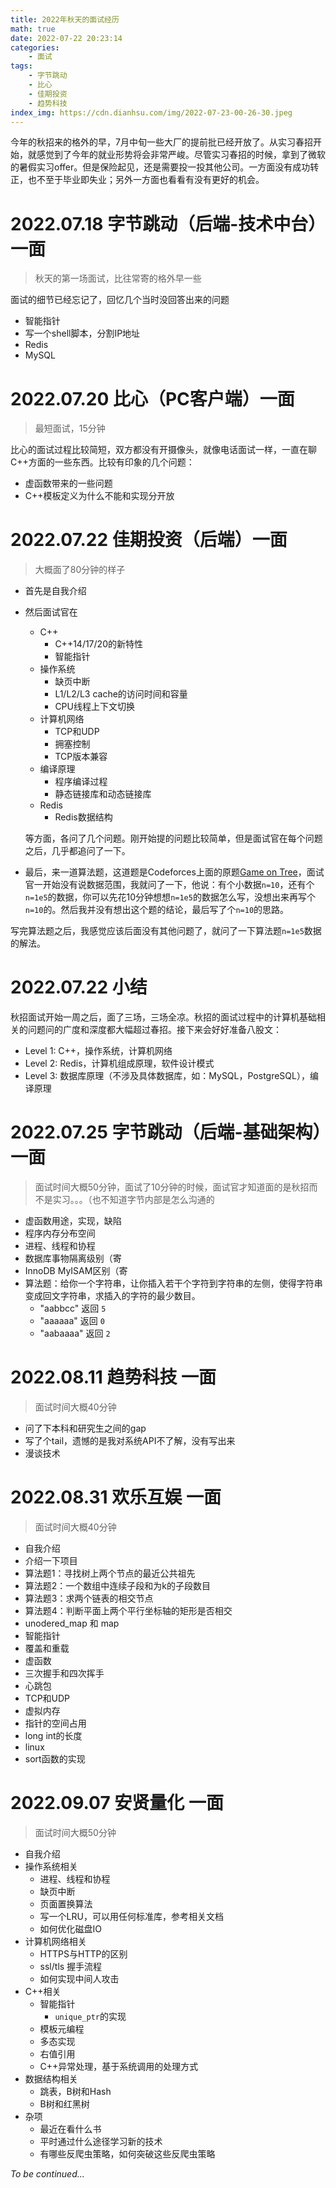 ```yaml
---
title: 2022年秋天的面试经历
math: true
date: 2022-07-22 20:23:14
categories:
    - 面试
tags:
    - 字节跳动
    - 比心
    - 佳期投资
    - 趋势科技
index_img: https://cdn.dianhsu.com/img/2022-07-23-00-26-30.jpeg
---
```


今年的秋招来的格外的早，7月中旬一些大厂的提前批已经开放了。从实习春招开始，就感觉到了今年的就业形势将会非常严峻。尽管实习春招的时候，拿到了微软的暑假实习offer。但是保险起见，还是需要投一投其他公司。一方面没有成功转正，也不至于毕业即失业；另外一方面也看看有没有更好的机会。

<!-- more -->

# 2022.07.18 字节跳动（后端-技术中台）一面
> 秋天的第一场面试，比往常寄的格外早一些

面试的细节已经忘记了，回忆几个当时没回答出来的问题
- 智能指针
- 写一个shell脚本，分割IP地址
- Redis
- MySQL

# 2022.07.20 比心（PC客户端）一面
> 最短面试，15分钟

比心的面试过程比较简短，双方都没有开摄像头，就像电话面试一样，一直在聊C++方面的一些东西。比较有印象的几个问题：
- 虚函数带来的一些问题
- C++模板定义为什么不能和实现分开放

# 2022.07.22 佳期投资（后端）一面
> 大概面了80分钟的样子
- 首先是自我介绍

- 然后面试官在
  - C++
    - C++14/17/20的新特性
    - 智能指针
  - 操作系统
    - 缺页中断
    - L1/L2/L3 cache的访问时间和容量
    - CPU线程上下文切换
  - 计算机网络
    - TCP和UDP
    - 拥塞控制
    - TCP版本兼容
  - 编译原理
    - 程序编译过程
    - 静态链接库和动态链接库
  - Redis
    - Redis数据结构

  等方面，各问了几个问题。刚开始提的问题比较简单，但是面试官在每个问题之后，几乎都追问了一下。

- 最后，来一道算法题，这道题是Codeforces上面的原题[Game on Tree](https://codeforces.com/contest/280/problem/C)，面试官一开始没有说数据范围，我就问了一下，他说：有个小数据`n=10`，还有个`n=1e5`的数据，你可以先花10分钟想想`n=1e5`的数据怎么写，没想出来再写个`n=10`的。然后我并没有想出这个题的结论，最后写了个`n=10`的思路。

写完算法题之后，我感觉应该后面没有其他问题了，就问了一下算法题`n=1e5`数据的解法。 

# 2022.07.22 小结
秋招面试开始一周之后，面了三场，三场全凉。秋招的面试过程中的计算机基础相关的问题问的广度和深度都大幅超过春招。接下来会好好准备八股文：
- Level 1: C++，操作系统，计算机网络
- Level 2: Redis，计算机组成原理，软件设计模式
- Level 3: 数据库原理（不涉及具体数据库，如：MySQL，PostgreSQL），编译原理

# 2022.07.25 字节跳动（后端-基础架构）一面
> 面试时间大概50分钟，面试了10分钟的时候，面试官才知道面的是秋招而不是实习。。。（也不知道字节内部是怎么沟通的

- 虚函数用途，实现，缺陷
- 程序内存分布空间
- 进程、线程和协程
- 数据库事物隔离级别（寄
- InnoDB MyISAM区别（寄
- 算法题：给你一个字符串，让你插入若干个字符到字符串的左侧，使得字符串变成回文字符串，求插入的字符的最少数目。
  - "aabbcc" 返回 `5`
  - "aaaaaa" 返回 `0`
  - "aabaaaa" 返回 `2`

# 2022.08.11 趋势科技 一面
> 面试时间大概40分钟

- 问了下本科和研究生之间的gap
- 写了个tail，遗憾的是我对系统API不了解，没有写出来
- 漫谈技术

# 2022.08.31 欢乐互娱 一面
> 面试时间大概40分钟

- 自我介绍
- 介绍一下项目
- 算法题1：寻找树上两个节点的最近公共祖先
- 算法题2：一个数组中连续子段和为k的子段数目
- 算法题3：求两个链表的相交节点
- 算法题4：判断平面上两个平行坐标轴的矩形是否相交
- unodered_map 和 map
- 智能指针
- 覆盖和重载
- 虚函数
- 三次握手和四次挥手
- 心跳包
- TCP和UDP
- 虚拟内存
- 指针的空间占用
- long int的长度
- linux
- sort函数的实现


# 2022.09.07 安贤量化 一面
> 面试时间大概50分钟

- 自我介绍
- 操作系统相关
  - 进程、线程和协程
  - 缺页中断
  - 页面置换算法
  - 写一个LRU，可以用任何标准库，参考相关文档
  - 如何优化磁盘IO
- 计算机网络相关
  - HTTPS与HTTP的区别
  - ssl/tls 握手流程
  - 如何实现中间人攻击
- C\+\+相关
  - 智能指针
    - `unique_ptr`的实现
  - 模板元编程
  - 多态实现
  - 右值引用
  - C\+\+异常处理，基于系统调用的处理方式
- 数据结构相关
  - 跳表，B树和Hash
  - B树和红黑树
- 杂项
  - 最近在看什么书
  - 平时通过什么途径学习新的技术
  - 有哪些反爬虫策略，如何突破这些反爬虫策略


*To be continued...*
